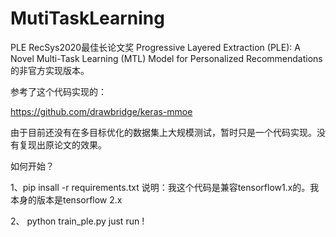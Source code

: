 # MutiTaskLearning
PLE 
RecSys2020最佳长论文奖
Progressive Layered Extraction (PLE): A Novel Multi-Task
Learning (MTL) Model for Personalized Recommendations
的非官方实现版本。

参考了这个代码实现的：

https://github.com/drawbridge/keras-mmoe

由于目前还没有在多目标优化的数据集上大规模测试，暂时只是一个代码实现。没有复现出原论文的效果。


如何开始？

1、pip insall -r requirements.txt
说明：我这个代码是兼容tensorflow1.x的。我本身的版本是tensorflow 2.x

2、 python train_ple.py 
just run !
